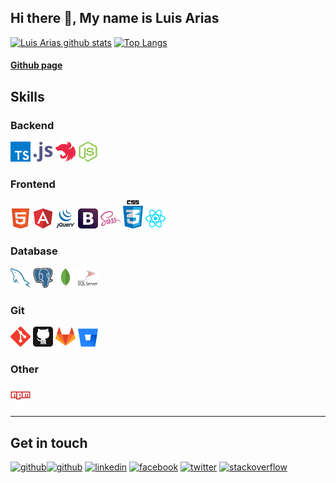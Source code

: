 ## Hi there 👋, My name is Luis Arias
[![Luis Arias github stats](https://github-readme-stats.vercel.app/api?username=ariassd&show_icons=true)](https://github.com/ariassd)
[![Top Langs](https://github-readme-stats.vercel.app/api/top-langs/?username=ariassd&layout=compact&show_icons=true)](https://github.com/ariassd)

#### [Github page](https://ariassd.github.io)
## Skills
### Backend 
![typescript](assets/typescriptlang-icon.png) ![javascript](assets/javascript-icon.png) ![nestjs](assets/nestjs-icon.png) ![nodejs](assets/nodejs-icon.png)

### Frontend 
![html](assets/w3_html5-icon.png) ![angular](assets/angular-icon.png) ![jquery](assets/jquery.png) ![bootstrap](assets/getbootstrap-icon.png) ![sass](assets/sass-lang-icon.png) ![css3](assets/css3.png) ![rectjs](assets/reactjs-icon.png)

### Database 
![mysql](assets/mysql-icon.png) ![postgre](assets/postgresql-icon.png) ![mongodb](assets/mongodb-icon.png) ![mssql](assets/mssql.png)


### Git
![git](assets/git-scm-icon.png) ![github](assets/github-tile.png) ![gitlab](assets/gitlab-icon.png) ![bitbucket](assets/bitbucket.png)

### Other
 ![npm](assets/npm.png)

---
## Get in touch

[<img src='https://cdn.jsdelivr.net/npm/simple-icons@3.0.1/icons/github.svg' alt='github' height='40'>](https://ariassd.github.io)[<img src='https://cdn.jsdelivr.net/npm/simple-icons@3.0.1/icons/git.svg' alt='github' height='40'>](https://github.com/ariassd)  [<img src='https://cdn.jsdelivr.net/npm/simple-icons@3.0.1/icons/linkedin.svg' alt='linkedin' height='40'>](https://www.linkedin.com/in/ariassd/)  [<img src='https://cdn.jsdelivr.net/npm/simple-icons@3.0.1/icons/facebook.svg' alt='facebook' height='40'>](https://www.facebook.com/ariassl)  [<img src='https://cdn.jsdelivr.net/npm/simple-icons@3.0.1/icons/twitter.svg' alt='twitter' height='40'>](https://twitter.com/ariassd)  [<img src='https://cdn.jsdelivr.net/npm/simple-icons@3.0.1/icons/stackoverflow.svg' alt='stackoverflow' height='40'>](https://stackoverflow.com/users/12178724/luis-arias)  



